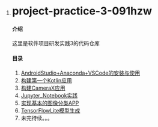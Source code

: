 1. # project-practice-3-091hzw

   #### 介绍

   这里是软件项目研发实践3的代码仓库

   #### 目录

   1. [AndroidStudio+Anaconda+VSCode的安装与使用](01_AndroidStudio+Anaconda+VSCode的安装与使用)
   2. [构建第一个Kotlin应用](02_构建第一个Kotlin应用)
   3. [构建CameraX应用](03_构建CameraX应用)
   4. [Jupyter_Notebook实践](04_Jupyter_Notebook实践)
   5. [实现基本的图像分类APP](05_实现基本的图像分类APP)
   6. [TensorFlowLite模型生成](06_TensorFlowLite模型生成)
   7. 未完待续。。。
